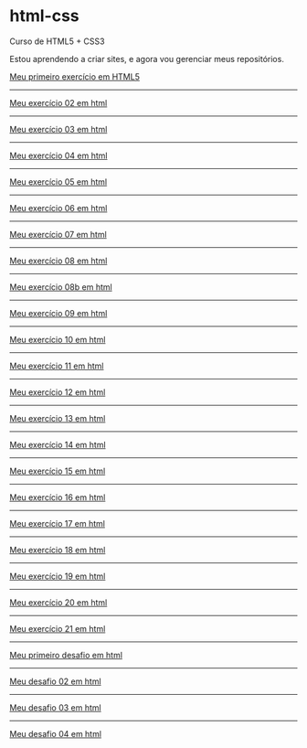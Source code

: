 # html-css
 Curso de HTML5 + CSS3

Estou aprendendo a criar sites, e agora vou gerenciar meus repositórios.

<a href="https://augustomedeiros13.github.io/html-css/exercícios/ex001/">Meu primeiro exercício em HTML5</a>
<hr>
<a href="https://augustomedeiros13.github.io/html-css/exercícios/ex002/">Meu exercício 02 em html</a>
<hr>
<a href="https://augustomedeiros13.github.io/html-css/exercícios/ex003/">Meu exercício 03 em html</a>
<hr>
<a href="https://augustomedeiros13.github.io/html-css/exercícios/ex004/">Meu exercício 04 em html</a>
<hr>
<a href="https://augustomedeiros13.github.io/html-css/exercícios/ex005/">Meu exercício 05 em html</a>
<hr>
<a href="https://augustomedeiros13.github.io/html-css/exercícios/ex006/">Meu exercício 06 em html</a>
<hr>
<a href="https://augustomedeiros13.github.io/html-css/exercícios/ex007/html4.html">Meu exercício 07 em html</a>
<hr>
<a href="https://augustomedeiros13.github.io/html-css/exercícios/ex008/">Meu exercício 08 em html</a>
<hr>
<a href="https://augustomedeiros13.github.io/html-css/exercícios/ex008b/">Meu exercício 08b em html</a>
<hr>
<a href="https://augustomedeiros13.github.io/html-css/exercícios/ex009/">Meu exercício 09 em html</a>
<hr>
<a href="https://augustomedeiros13.github.io/html-css/exercícios/ex010/">Meu exercício 10 em html</a>
<hr>
<a href="https://augustomedeiros13.github.io/html-css/exercícios/ex011/ex011.html">Meu exercício 11 em html</a>
<hr>
<a href="https://augustomedeiros13.github.io/html-css/exercícios/ex012/ex012.html">Meu exercício 12 em html</a>
<hr>
<a href="https://augustomedeiros13.github.io/html-css/exercícios/ex013/ex013.html">Meu exercício 13 em html</a>
<hr>
<a href="https://augustomedeiros13.github.io/html-css/exercícios/ex014/ex014.html">Meu exercício 14 em html</a>
<hr>
<a href="https://augustomedeiros13.github.io/html-css/exercícios/ex015/ex015.html">Meu exercício 15 em html</a>
<hr>
<a href="https://augustomedeiros13.github.io/html-css/exercícios/ex016/ex016.html">Meu exercício 16 em html</a>
<hr>
<a href="https://augustomedeiros13.github.io/html-css/exercícios/ex017/">Meu exercício 17 em html</a>
<hr>
<a href="https://augustomedeiros13.github.io/html-css/exercícios/ex018/">Meu exercício 18 em html</a>
<hr>
<a href="https://augustomedeiros13.github.io/html-css/exercícios/ex019/">Meu exercício 19 em html</a>
<hr>
<a href="https://augustomedeiros13.github.io/html-css/exercícios/ex020/">Meu exercício 20 em html</a>
<hr>
<a href="https://augustomedeiros13.github.io/html-css/exercícios/ex021/">Meu exercício 21 em html</a>
<hr>
<a href="https://augustomedeiros13.github.io/html-css/desafios/desafio01/desafio01.html">Meu primeiro desafio em html</a>
<hr>
<a href="https://augustomedeiros13.github.io/html-css/desafios/desafio02/desafio02.html">Meu desafio 02 em html</a>
<hr>
<a href="https://augustomedeiros13.github.io/html-css/desafios/desafio03/desafio03.html">Meu desafio 03 em html</a>
<hr>
<a href="https://augustomedeiros13.github.io/html-css/desafios/desafio04/android.html">Meu desafio 04 em html</a>